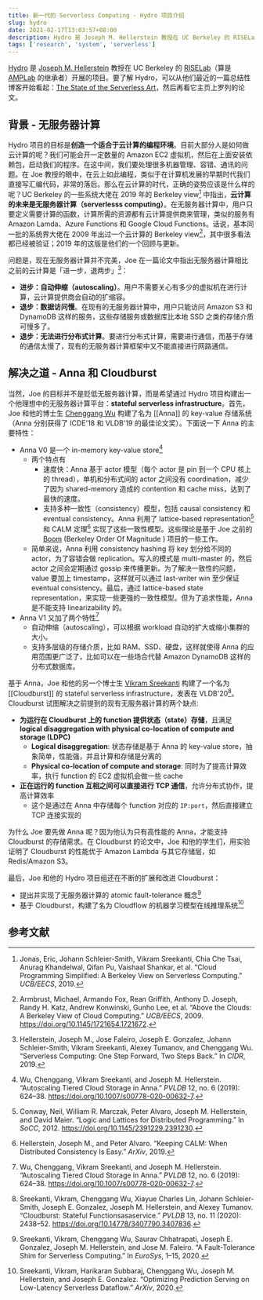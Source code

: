 ```yaml
---
title: 新一代的 Serverless Computing - Hydro 项目介绍
slug: hydro
date: 2021-02-17T13:03:57+08:00
description: Hydro 是 Joseph M. Hellerstein 教授在 UC Berkeley 的 RISELab（算是 AMPLab 的继承者）开展的项目。
tags: ['research', 'system', 'serverless']
---
```


[Hydro](https://hydro-project.github.io/) 是 [Joseph M. Hellerstein](https://dsf.berkeley.edu/jmh/index.html) 教授在 UC Berkeley 的 [RISELab](https://rise.cs.berkeley.edu/)（算是 [AMPLab](https://amplab.cs.berkeley.edu/) 的继承者）开展的项目。要了解 Hydro，可以从他们最近的一篇总结性博客开始看起：[The State of the Serverless Art](https://medium.com/riselab/the-state-of-the-serverless-art-78a4f02951eb)，然后再看它主页上罗列的论文。

## 背景 - 无服务器计算

Hydro 项目的目标是**创造一个适合于云计算的编程环境**。目前大部分人是如何做云计算的呢？我们可能会开一定数量的 Amazon EC2 虚拟机，然后在上面安装依赖包，启动我们的程序。在这中间，我们要处理很多机器管理、容错、通讯的问题。在 Joe 教授的眼中，在云上如此编程，类似于在计算机发展的早期时代我们直接写汇编代码，非常的落后。那么在云计算的时代，正确的姿势应该是什么样的呢？UC Berkeley 的一些系统大佬在 2019 年的 Berkeley view[^berkeley-view2] 中指出，**云计算的未来是无服务器计算（serverlesss computing）**。在无服务器计算中，用户只要定义需要计算的函数，计算所需的资源都有云计算提供商来管理，类似的服务有 Amazon Lamda、Azure Functions 和 Google Cloud Functions。话说，基本同一批的系统界大佬在 2009 年出过一个云计算的 Berkeley view[^berkeley-view1]，其中很多看法都已经被验证；2019 年的这版是他们的一个回顾与更新。

问题是，现在无服务器计算并不完美，Joe 在一篇论文中指出无服务器计算相比之前的云计算是「进一步，退两步」[^serverless]：

- **进步：自动伸缩（autoscaling）**。用户不需要关心有多少的虚拟机在进行计算，云计算提供商会自动的扩缩容。
- **退步：数据访问慢**。在现有的无服务器计算中，用户只能访问 Amazon S3 和 DynamoDB 这样的服务，这些存储服务或数据库比本地 SSD 之类的存储介质可慢多了。
- **退步：无法进行分布式计算**。要进行分布式计算，需要进行通信，而基于存储的通信太慢了，现有的无服务器计算框架中又不能直接进行网路通信。

## 解决之道 - Anna 和 Cloudburst

当然，Joe 的目标并不是贬低无服务器计算，而是希望通过 Hydro 项目构建出一个他理想中的无服务器计算平台：**stateful serverless infrastructure**。首先，Joe 和他的博士生 [Chenggang Wu](http://cgwu.io/) 构建了名为 [[Anna]] 的 key-value 存储系统（Anna 分别获得了 ICDE'18 和 VLDB'19 的最佳论文奖）。下面说一下 Anna 的主要特性：

- Anna V0 是一个 in-memory key-value store[^anna-v0]
  - 两个特点有
    - 速度快：Anna 基于 actor 模型（每个 actor 是 pin 到一个 CPU 核上的 thread），单机和分布式间的 actor 之间没有 coordination，减少了因为 shared-memory 造成的 contention 和 cache miss，达到了最快的速度。
    - 支持多种一致性（consistency）模型，包括 causal consistency 和 eventual consistency。Anna 利用了 lattice-based representation[^lattice] 和 CALM 定理[^calm] 实现了这些一致性模型。这些理论是基于 Joe 之前的 [Boom](http://boom.cs.berkeley.edu/) (Berkeley Order Of Magnitude ) 项目的一些工作。
  - 简单来说，Anna 利用 consistency hashing 将 key 划分给不同的 actor，为了容错会做 replication。写入的模式是 multi-master 的，然后 actor 之间会定期通过 gossip 来传播更新。为了解决一致性的问题，value 要加上 timestamp，这样就可以通过 last-writer win 至少保证 eventual consistency。最后，通过 lattice-based state representation，来实现一些更强的一致性模型。但为了追求性能，Anna 是不能支持 linearizability 的。
- Anna V1 又加了两个特性[^anna-v1]
  - 自动伸缩（autoscaling），可以根据 workload 自动的扩大或缩小集群的大小。
  - 支持多层级的存储介质，比如 RAM、SSD、硬盘，这样就使得 Anna 的应用范围更广泛了，比如可以在一些场合代替 Amazon DynamoDB 这样的分布式数据库。

基于 Anna，Joe 和他的另一个博士生 [Vikram Sreekanti](https://www.vikrams.io/) 构建了一个名为 [[Cloudburst]] 的 stateful serverless infrastructure，发表在 VLDB'20[^cloudburst]。Cloudburst 试图解决之前提到的现有无服务器计算的两个缺点:

- **为运行在 Cloudburst 上的 function 提供状态（state）存储**，且满足 **logical disaggregation with physical co-location of compute and storage (LDPC)**
  - **Logical disaggregation**: 状态存储是基于 Anna 的 key-value store，抽象简单，性能强，并且计算和存储是分离的
  - **Physical co-location of compute and storage**: 同时为了提高计算效率，执行 function 的 EC2 虚拟机会做一些 cache
- **正在运行的 function 互相之间可以直接进行 TCP 通信**，允许分布式协作，提高计算效率
  - 这个是通过在 Anna 中存储每个 function 对应的 `IP:port`，然后直接建立 TCP 连接实现的

为什么 Joe 要先做 Anna 呢？因为他认为只有高性能的 Anna，才能支持 Cloudburst 的存储需求。在 Cloudburst 的论文中，Joe 和他的学生们，用实验证明了 Cloudburst 的性能优于 Amazon Lambda 与其它存储层，如 Redis/Amazon S3。

最后，Joe 和他的 Hydro 项目组还在不断的扩展和改进 Cloudburst：

- 提出并实现了无服务器计算的 atomic fault-tolerance 概念[^fault]
- 基于 Cloudburst，构建了名为 Cloudflow 的机器学习模型在线推理系统[^prediction]

## 参考文献

[^berkeley-view1]: Armbrust, Michael, Armando Fox, Rean Griffith, Anthony D. Joseph, Randy H. Katz, Andrew Konwinski, Gunho Lee, et al. “Above the Clouds: A Berkeley View of Cloud Computing.” _UCB/EECS_, 2009. https://doi.org/10.1145/1721654.1721672.
[^berkeley-view2]: Jonas, Eric, Johann Schleier-Smith, Vikram Sreekanti, Chia Che Tsai, Anurag Khandelwal, Qifan Pu, Vaishaal Shankar, et al. “Cloud Programming Simplified: A Berkeley View on Serverless Computing.” _UCB/EECS_, 2019.
[^serverless]: Hellerstein, Joseph M., Jose Faleiro, Joseph E. Gonzalez, Johann Schleier-Smith, Vikram Sreekanti, Alexey Tumanov, and Chenggang Wu. “Serverless Computing: One Step Forward, Two Steps Back.” In _CIDR_, 2019.
[^calm]: Hellerstein, Joseph M., and Peter Alvaro. “Keeping CALM: When Distributed Consistency Is Easy.” _ArXiv_, 2019.
[^lattice]: Conway, Neil, William R. Marczak, Peter Alvaro, Joseph M. Hellerstein, and David Maier. “Logic and Lattices for Distributed Programming.” In _SoCC_, 2012. https://doi.org/10.1145/2391229.2391230.
[^anna-v0]: Wu, Chenggang, Vikram Sreekanti, and Joseph M. Hellerstein. “Autoscaling Tiered Cloud Storage in Anna.” _PVLDB_ 12, no. 6 (2019): 624–38. https://doi.org/10.1007/s00778-020-00632-7.
[^anna-v1]: Wu, Chenggang, Vikram Sreekanti, and Joseph M. Hellerstein. “Autoscaling Tiered Cloud Storage in Anna.” _PVLDB_ 12, no. 6 (2019): 624–38. https://doi.org/10.1007/s00778-020-00632-7.
[^cloudburst]: Sreekanti, Vikram, Chenggang Wu, Xiayue Charles Lin, Johann Schleier-Smith, Joseph E. Gonzalez, Joseph M. Hellerstein, and Alexey Tumanov. “Cloudburst: Stateful Functionsasaservice.” _PVLDB_ 13, no. 11 (2020): 2438–52. https://doi.org/10.14778/3407790.3407836.
[^fault]: Sreekanti, Vikram, Chenggang Wu, Saurav Chhatrapati, Joseph E. Gonzalez, Joseph M. Hellerstein, and Jose M. Faleiro. “A Fault-Tolerance Shim for Serverless Computing.” In _EuroSys_, 1–15, 2020.
[^prediction]: Sreekanti, Vikram, Harikaran Subbaraj, Chenggang Wu, Joseph M. Hellerstein, and Joseph E. Gonzalez. “Optimizing Prediction Serving on Low-Latency Serverless Dataflow.” _ArXiv_, 2020.
